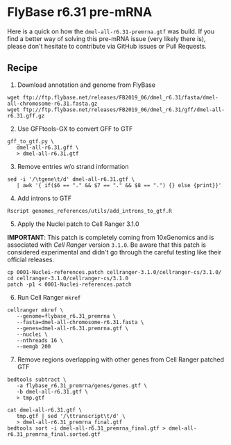 # FlyBase r6.31 pre-mRNA

Here is a quick on how the `dmel-all-r6.31-premrna.gtf` was build. If you find a better way of solving this pre-mRNA issue (very likely there is), please don't hesitate to contribute via GitHub issues or Pull Requests.

## Recipe

1. Download annotation and genome from FlyBase

```
wget ftp://ftp.flybase.net/releases/FB2019_06/dmel_r6.31/fasta/dmel-all-chromosome-r6.31.fasta.gz
wget ftp://ftp.flybase.net/releases/FB2019_06/dmel_r6.31/gff/dmel-all-r6.31.gff.gz
```

2. Use GFFtools-GX to convert GFF to GTF

```
gff_to_gtf.py \
   dmel-all-r6.31.gff \
   > dmel-all-r6.31.gtf
```

3. Remove entries w/o strand information

```
sed -i '/\tgene\t/d' dmel-all-r6.31.gtf \
   | awk '{ if($6 == "." && $7 == "." && $8 == ".") {} else {print}}'
```

4. Add introns to GTF

```
Rscript genomes_references/utils/add_introns_to_gtf.R
```

5. Apply the Nuclei patch to Cell Ranger 3.1.0

**IMPORTANT**: This patch is completely coming from 10xGenomics and is associated with *Cell Ranger* version `3.1.0`. Be aware that this patch is considered experimental and didn't go through the careful testing like their official releases.

```
cp 0001-Nuclei-references.patch cellranger-3.1.0/cellranger-cs/3.1.0/
cd cellranger-3.1.0/cellranger-cs/3.1.0
patch -p1 < 0001-Nuclei-references.patch
```

6. Run Cell Ranger `mkref`

```
cellranger mkref \
   --genome=flybase_r6.31_premrna \
   --fasta=dmel-all-chromosome-r6.31.fasta \
   --genes=dmel-all-r6.31.premrna.gtf \
   --nuclei \
   --nthreads 16 \
   --memgb 200
```

7. Remove regions overlapping with other genes from Cell Ranger patched GTF

```
bedtools subtract \
   -a flybase_r6.31_premrna/genes/genes.gtf \
   -b dmel-all-r6.31.gtf \
   > tmp.gtf

cat dmel-all-r6.31.gtf \
   tmp.gtf | sed '/\ttranscript\t/d' \
   > dmel-all-r6.31_premrna_final.gtf
bedtools sort -i dmel-all-r6.31_premrna_final.gtf > dmel-all-r6.31_premrna_final.sorted.gtf
```